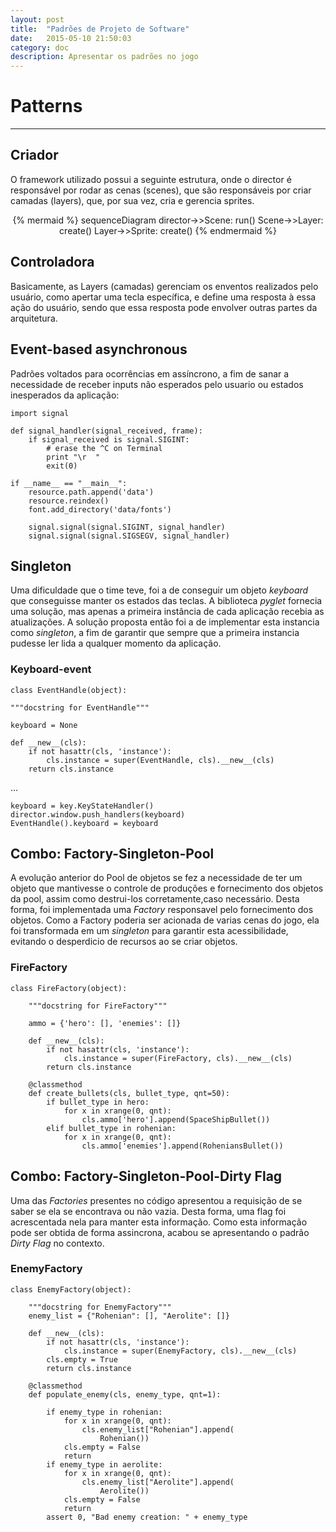 ```yaml
---
layout: post
title:  "Padrões de Projeto de Software"
date:   2015-05-10 21:50:03
category: doc
description: Apresentar os padrões no jogo
---
```


# Patterns
---

## Criador

O framework utilizado possui a seguinte estrutura, onde o director é responsável
por rodar as cenas (scenes), que são responsáveis por criar camadas (layers), que, por
sua vez, cria e gerencia sprites.

<center>
  {% mermaid %}
  sequenceDiagram
    director->>Scene: run()
    Scene->>Layer: create()
    Layer->>Sprite: create()
  {% endmermaid %}
</center>

## Controladora

Basicamente, as Layers (camadas) gerenciam os enventos realizados pelo usuário, como apertar uma tecla
específica, e define uma resposta à essa ação do usuário, sendo que essa resposta pode envolver outras
partes da arquitetura.

<!-- 
## Object Pool

Outro padrão bastante comum em jogos é a presença de uma *pool* de objetos. Este padrão é normalmente utilizando quando há uma alta demanda de objetos e há a possibilidade de reuso de um objeto. Assim é criado uma *pool* - normalmente uma lista -  onde todos os objetos são instanciados de uma vez, para serem usados sob demanda no decorrer da aplicação.

    class GameScene(Layer):
        is_event_handler = True

        def __init__(self):
            super(GameScene, self).__init__()
            self.background = BackgroundLayer('backgrounds/bluespace.png')
            self.spaceship = SpaceShipSprite()
            self.aerolites = []
            self.rohenians = []
            for x in xrange(50, WIDTH, 100):
                self.aerolites.append(AeroliteSprite(width=x))
                self.rohenians.append(RohenianSprite()) -->

## Event-based asynchronous

Padrões voltados para ocorrências em assíncrono, a fim de sanar a necessidade de receber inputs não esperados pelo usuario ou estados inesperados da aplicação:

    import signal

    def signal_handler(signal_received, frame):
        if signal_received is signal.SIGINT:
            # erase the ^C on Terminal
            print "\r  "
            exit(0)

    if __name__ == "__main__":
        resource.path.append('data')
        resource.reindex()
        font.add_directory('data/fonts')

        signal.signal(signal.SIGINT, signal_handler)
        signal.signal(signal.SIGSEGV, signal_handler)

<!-- ## Command [Design Pattner Revised]

Algumas entradas que o sistema recebe

class SpaceshipAction(actions.Move):

    # step() is called every frame.
    # dt is the number of seconds elapsed since the last call.

    def step(self, dt):
        max_left = self.target.image.width * self.target.scale / 2
        max_right = WIDTH - self.target.image.width * self.target.scale / 2

        # Run step function on the parent class.
        super(SpaceshipAction, self).step(dt)

        # Determine velocity based on keyboard inputs.
        keyboard = EventHandle().keyboard
        velocity_x = 0
        velocity_y = 0
        velocity_x = 200 * (keyboard[key.RIGHT] - keyboard[key.LEFT])

        if self.target.position[0] < max_left:
            self.target.position = (max_left, 100)

        if self.target.position[0] > max_right:
            self.target.position = (max_right, 100)

        # Set the object's velocity.
        self.target.velocity = (velocity_x, velocity_y)
        if keyboard[key.LEFT]:
            self.target.move_left()
        elif keyboard[key.RIGHT]:
            self.target.move_right()
        else:
            self.target.center_spaceship() -->


## Singleton

Uma dificuldade que o time teve, foi a de conseguir um objeto _keyboard_ que conseguisse manter os estados das teclas. A biblioteca *pyglet* fornecia uma solução, mas apenas a primeira instância de cada aplicação recebia as atualizações. A solução proposta então foi a de implementar esta instancia como *singleton*, a fim de garantir que sempre que a primeira instancia pudesse ler lida a qualquer momento da aplicação.

### Keyboard-event

    class EventHandle(object):

    """docstring for EventHandle"""

    keyboard = None

    def __new__(cls):
        if not hasattr(cls, 'instance'):
            cls.instance = super(EventHandle, cls).__new__(cls)
        return cls.instance

...

    keyboard = key.KeyStateHandler()
    director.window.push_handlers(keyboard)
    EventHandle().keyboard = keyboard




## Combo: Factory-Singleton-Pool

A evolução anterior do Pool de objetos se fez a necessidade de ter um objeto que mantivesse o controle de produções e fornecimento dos objetos da pool, assim como  destrui-los corretamente,caso necessário. Desta forma, foi implementada uma *Factory* responsavel pelo fornecimento dos objetos. Como a Factory poderia ser acionada de varias cenas do jogo, ela foi transformada em um  *singleton* para garantir esta acessibilidade, evitando o desperdicio de recursos ao se criar objetos.

### FireFactory

    class FireFactory(object):

        """docstring for FireFactory"""

        ammo = {'hero': [], 'enemies': []}

        def __new__(cls):
            if not hasattr(cls, 'instance'):
                cls.instance = super(FireFactory, cls).__new__(cls)
            return cls.instance

        @classmethod
        def create_bullets(cls, bullet_type, qnt=50):
            if bullet_type in hero:
                for x in xrange(0, qnt):
                    cls.ammo['hero'].append(SpaceShipBullet())
            elif bullet_type in rohenian:
                for x in xrange(0, qnt):
                    cls.ammo['enemies'].append(RoheniansBullet())

## Combo: Factory-Singleton-Pool-Dirty Flag

Uma das *Factories* presentes no código apresentou a requisição de se saber se ela se encontrava ou não vazia. Desta forma, uma flag foi acrescentada nela para manter esta informação. Como esta informação pode ser obtida de forma assincrona, acabou se apresentando o padrão *Dirty Flag* no contexto.

### EnemyFactory

    class EnemyFactory(object):

        """docstring for EnemyFactory"""
        enemy_list = {"Rohenian": [], "Aerolite": []}

        def __new__(cls):
            if not hasattr(cls, 'instance'):
                cls.instance = super(EnemyFactory, cls).__new__(cls)
            cls.empty = True
            return cls.instance

        @classmethod
        def populate_enemy(cls, enemy_type, qnt=1):

            if enemy_type in rohenian:
                for x in xrange(0, qnt):
                    cls.enemy_list["Rohenian"].append(
                        Rohenian())
                cls.empty = False
                return
            if enemy_type in aerolite:
                for x in xrange(0, qnt):
                    cls.enemy_list["Aerolite"].append(
                        Aerolite())
                cls.empty = False
                return
            assert 0, "Bad enemy creation: " + enemy_type

